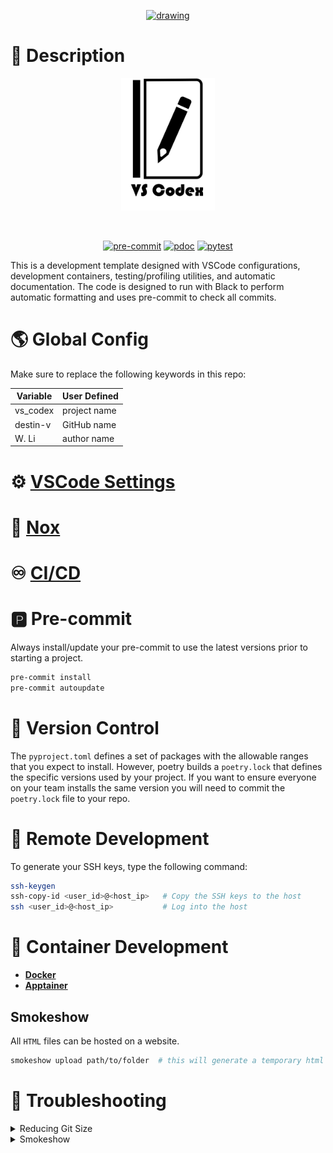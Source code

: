 <p align="center">
  <a href="https://github.com/destin-v">
    <img src="https://camo.githubusercontent.com/8a5a84adae2071b1d131af237bc0a15253b91bb86b2761bbd62ed3c3ac7aabea/68747470733a2f2f64726976652e676f6f676c652e636f6d2f75633f6578706f72743d766965772669643d31794674652d5241534363463161686b5967314a79626176692d67576a65386b70" alt="drawing" width="500"/>
  </a>
</p>

# 📒 Description
<p align="center">
  <img src="docs/pics/program_logo.png" alt="drawing" width="150"/>
</p>

<p align="center">
  <a href="https://devguide.python.org/versions/">                <img alt="" src="https://img.shields.io/badge/python-^3.10-blue?logo=python&logoColor=white"></a>
  <a href="https://docs.github.com/en/actions/quickstart">        <img alt="" src="https://img.shields.io/badge/CI-github-blue?logo=github&logoColor=white"></a>
  <a href="https://sphinx-book-theme.readthedocs.io/en/stable/">  <img alt="" src="https://img.shields.io/badge/Sphinx-^1.1.2-blue?logo=sphinx&logoColor=white"></a>
  <a href="https://black.readthedocs.io/en/stable/index.html">    <img alt="" src="https://img.shields.io/badge/code%20style-black-blue"></a>
</p>

<p align="center">
  <a href="https://github.com/destin-v/vs_codex/actions/workflows/pre-commit.yml">  <img alt="pre-commit" src="https://github.com/destin-v/vs_codex/actions/workflows/pre-commit.yml/badge.svg"></a>
  <a href="https://github.com/destin-v/vs_codex/actions/workflows/pdoc.yml">        <img alt="pdoc" src="https://github.com/destin-v/vs_codex/actions/workflows/pdoc.yml/badge.svg"></a>
  <a href="https://github.com/destin-v/vs_codex/actions/workflows/pytest.yml">      <img alt="pytest" src="https://github.com/destin-v/vs_codex/actions/workflows/pytest.yml/badge.svg"></a>
</p>

This is a development template designed with VSCode configurations, development containers, testing/profiling utilities, and automatic documentation.  The code is designed to run with Black to perform automatic formatting and uses pre-commit to check all commits.

# 🌎 Global Config

Make sure to replace the following keywords in this repo:

<center>

| Variable | User Defined |
| -------- | ------------ |
| vs_codex | project name |
| destin-v | GitHub name  |
| W. Li    | author name  |

</center>

# ⚙️ [VSCode Settings](.vscode/README.md)

# 🧪 [Nox](.nox/README.md)

# ♾️ [CI/CD](.github/workflows/README.md)
# 🅿 Pre-commit
Always install/update your pre-commit to use the latest versions prior to starting a project.

```bash
pre-commit install
pre-commit autoupdate
```

# 🎯 Version Control
The `pyproject.toml` defines a set of packages with the allowable ranges that you expect to install.  However, poetry builds a `poetry.lock` that defines the specific versions used by your project.  If you want to ensure everyone on your team installs the same version you will need to commit the `poetry.lock` file to your repo.



# 🐚 Remote Development
To generate your SSH keys, type the following command:

```bash
ssh-keygen
ssh-copy-id <user_id>@<host_ip>   # Copy the SSH keys to the host
ssh <user_id>@<host_ip>           # Log into the host
```

# 🐳 Container Development
* [**Docker**](.devcontainer/README.md)
* [**Apptainer**](containers/README.md)

## Smokeshow
All `HTML` files can be hosted on a website.

```bash
smokeshow upload path/to/folder  # this will generate a temporary html link
```

# 🔧 Troubleshooting

<details>
<summary>Reducing Git Size</summary>

To remove large files from a Git repo use [**BFG**](https://rtyley.github.io/bfg-repo-cleaner/).

```bash
# Remove the unwanted data from Git
brew install bfg                                        # installs everything you need
git clone --mirror git://example.com/some-big-repo.git  # clone a fresh copy of repo using --mirror
bfg --strip-blobs-bigger-than 1M some-big-repo.git      # remove files larger than a set size

# Now remove the untracked data
cd some-big-repo.git
git reflog expire --expire=now --all && git gc --prune=now --aggressive
git push
```
</details>

<details>
<summary>Smokeshow</summary>
If you are unable to utilize smokeshow make sure you are not behind a proxy.
</details>
